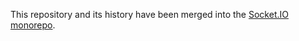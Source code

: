 This repository and its history have been merged into the [Socket.IO monorepo](https://github.com/zishang520/socket.io).